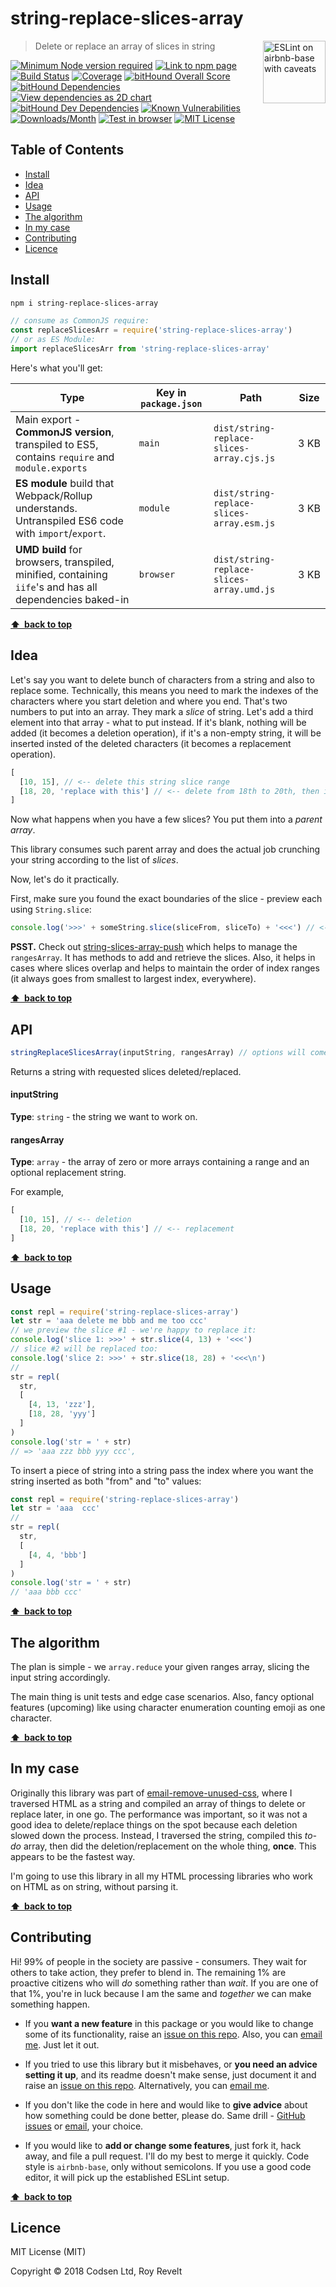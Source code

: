 # string-replace-slices-array

<a href="https://github.com/revelt/eslint-on-airbnb-base-badge" style="float: right; padding: 0 0 20px 20px;"><img src="https://cdn.rawgit.com/revelt/eslint-on-airbnb-base-badge/0c3e46c9/lint-badge.svg" alt="ESLint on airbnb-base with caveats" width="100" align="right"></a>

> Delete or replace an array of slices in string

[![Minimum Node version required][node-img]][node-url]
[![Link to npm page][npm-img]][npm-url]
[![Build Status][travis-img]][travis-url]
[![Coverage][cov-img]][cov-url]
[![bitHound Overall Score][overall-img]][overall-url]
[![bitHound Dependencies][deps-img]][deps-url]
[![View dependencies as 2D chart][deps2d-img]][deps2d-url]
[![bitHound Dev Dependencies][dev-img]][dev-url]
[![Known Vulnerabilities][vulnerabilities-img]][vulnerabilities-url]
[![Downloads/Month][downloads-img]][downloads-url]
[![Test in browser][runkit-img]][runkit-url]
[![MIT License][license-img]][license-url]

## Table of Contents

<!-- START doctoc generated TOC please keep comment here to allow auto update -->
<!-- DON'T EDIT THIS SECTION, INSTEAD RE-RUN doctoc TO UPDATE -->


- [Install](#install)
- [Idea](#idea)
- [API](#api)
- [Usage](#usage)
- [The algorithm](#the-algorithm)
- [In my case](#in-my-case)
- [Contributing](#contributing)
- [Licence](#licence)

<!-- END doctoc generated TOC please keep comment here to allow auto update -->

## Install

```bash
npm i string-replace-slices-array
```

```js
// consume as CommonJS require:
const replaceSlicesArr = require('string-replace-slices-array')
// or as ES Module:
import replaceSlicesArr from 'string-replace-slices-array'
```

Here's what you'll get:

Type            | Key in `package.json` | Path  | Size
----------------|-----------------------|-------|--------
Main export - **CommonJS version**, transpiled to ES5, contains `require` and `module.exports` | `main`                | `dist/string-replace-slices-array.cjs.js` | 3&nbsp;KB
**ES module** build that Webpack/Rollup understands. Untranspiled ES6 code with `import`/`export`. | `module`              | `dist/string-replace-slices-array.esm.js` | 3&nbsp;KB
**UMD build** for browsers, transpiled, minified, containing `iife`'s and has all dependencies baked-in | `browser`            | `dist/string-replace-slices-array.umd.js` | 3&nbsp;KB

**[⬆ &nbsp;back to top](#)**

## Idea

Let's say you want to delete bunch of characters from a string and also to replace some. Technically, this means you need to mark the indexes of the characters where you start deletion and where you end. That's two numbers to put into an array. They mark a _slice_ of string. Let's add a third element into that array - what to put instead. If it's blank, nothing will be added (it becomes a deletion operation), if it's a non-empty string, it will be inserted insted of the deleted characters (it becomes a replacement operation).

```js
[
  [10, 15], // <-- delete this string slice range
  [18, 20, 'replace with this'] // <-- delete from 18th to 20th, then insert string there
]
```

Now what happens when you have a few slices? You put them into a _parent array_.

This library consumes such parent array and does the actual job crunching your string according to the list of _slices_.

Now, let's do it practically.

First, make sure you found the exact boundaries of the slice - preview each using `String.slice`:

```js
console.log('>>>' + someString.slice(sliceFrom, sliceTo) + '<<<') // <--- make sure what you see is exactly what you want deleted/replaced or the place where it starts is exactly where you want string inserted
```

**PSST.** Check out [string-slices-array-push](https://github.com/codsen/string-slices-array-push) which helps to manage the `rangesArray`. It has methods to add and retrieve the slices. Also, it helps in cases where slices overlap and helps to maintain the order of index ranges (it always goes from smallest to largest index, everywhere).

**[⬆ &nbsp;back to top](#)**

## API

```js
stringReplaceSlicesArray(inputString, rangesArray) // options will come in later releases
```

Returns a string with requested slices deleted/replaced.

#### inputString

**Type**: `string` - the string we want to work on.

#### rangesArray

**Type**: `array` - the array of zero or more arrays containing a range and an optional replacement string.

For example,

```js
[
  [10, 15], // <-- deletion
  [18, 20, 'replace with this'] // <-- replacement
]
```

**[⬆ &nbsp;back to top](#)**

## Usage

```js
const repl = require('string-replace-slices-array')
let str = 'aaa delete me bbb and me too ccc'
// we preview the slice #1 - we're happy to replace it:
console.log('slice 1: >>>' + str.slice(4, 13) + '<<<')
// slice #2 will be replaced too:
console.log('slice 2: >>>' + str.slice(18, 28) + '<<<\n')
//
str = repl(
  str,
  [
    [4, 13, 'zzz'],
    [18, 28, 'yyy']
  ]
)
console.log('str = ' + str)
// => 'aaa zzz bbb yyy ccc',
```

To insert a piece of string into a string pass the index where you want the string inserted as both "from" and "to" values:

```js
const repl = require('string-replace-slices-array')
let str = 'aaa  ccc'
//
str = repl(
  str,
  [
    [4, 4, 'bbb']
  ]
)
console.log('str = ' + str)
// 'aaa bbb ccc'
```

**[⬆ &nbsp;back to top](#)**

## The algorithm

The plan is simple - we `array.reduce` your given ranges array, slicing the input string accordingly.

The main thing is unit tests and edge case scenarios. Also, fancy optional features (upcoming) like using character enumeration counting emoji as one character.

**[⬆ &nbsp;back to top](#)**

## In my case

Originally this library was part of [email-remove-unused-css](https://github.com/codsen/email-remove-unused-css/), where I traversed HTML as a string and compiled an array of things to delete or replace later, in one go. The performance was important, so it was not a good idea to delete/replace things on the spot because each deletion slowed down the process. Instead, I traversed the string, compiled this _to-do_ array, then did the deletion/replacement on the whole thing, **once**. This appears to be the fastest way.

I'm going to use this library in all my HTML processing libraries who work on HTML as on string, without parsing it.

**[⬆ &nbsp;back to top](#)**

## Contributing

Hi! 99% of people in the society are passive - consumers. They wait for others to take action, they prefer to blend in. The remaining 1% are proactive citizens who will _do_ something rather than _wait_. If you are one of that 1%, you're in luck because I am the same and _together_ we can make something happen.

* If you **want a new feature** in this package or you would like to change some of its functionality, raise an [issue on this repo](https://github.com/codsen/string-replace-slices-array/issues). Also, you can [email me](mailto:roy@codsen.com). Just let it out.

* If you tried to use this library but it misbehaves, or **you need an advice setting it up**, and its readme doesn't make sense, just document it and raise an [issue on this repo](https://github.com/codsen/string-replace-slices-array/issues). Alternatively, you can [email me](mailto:roy@codsen.com).

* If you don't like the code in here and would like to **give advice** about how something could be done better, please do. Same drill - [GitHub issues](https://github.com/codsen/string-replace-slices-array/issues) or [email](mailto:roy@codsen.com), your choice.

* If you would like to **add or change some features**, just fork it, hack away, and file a pull request. I'll do my best to merge it quickly. Code style is `airbnb-base`, only without semicolons. If you use a good code editor, it will pick up the established ESLint setup.

**[⬆ &nbsp;back to top](#)**

## Licence

MIT License (MIT)

Copyright © 2018 Codsen Ltd, Roy Revelt

[node-img]: https://img.shields.io/node/v/string-replace-slices-array.svg?style=flat-square&label=works%20on%20node
[node-url]: https://www.npmjs.com/package/string-replace-slices-array

[npm-img]: https://img.shields.io/npm/v/string-replace-slices-array.svg?style=flat-square&label=release
[npm-url]: https://www.npmjs.com/package/string-replace-slices-array

[travis-img]: https://img.shields.io/travis/codsen/string-replace-slices-array.svg?style=flat-square
[travis-url]: https://travis-ci.org/codsen/string-replace-slices-array

[cov-img]: https://coveralls.io/repos/github/codsen/string-replace-slices-array/badge.svg?style=flat-square?branch=master
[cov-url]: https://coveralls.io/github/codsen/string-replace-slices-array?branch=master

[overall-img]: https://img.shields.io/bithound/code/github/codsen/string-replace-slices-array.svg?style=flat-square
[overall-url]: https://www.bithound.io/github/codsen/string-replace-slices-array

[deps-img]: https://img.shields.io/bithound/dependencies/github/codsen/string-replace-slices-array.svg?style=flat-square
[deps-url]: https://www.bithound.io/github/codsen/string-replace-slices-array/master/dependencies/npm

[deps2d-img]: https://img.shields.io/badge/deps%20in%202D-see_here-08f0fd.svg?style=flat-square
[deps2d-url]: http://npm.anvaka.com/#/view/2d/string-replace-slices-array

[dev-img]: https://img.shields.io/bithound/devDependencies/github/codsen/string-replace-slices-array.svg?style=flat-square
[dev-url]: https://www.bithound.io/github/codsen/string-replace-slices-array/master/dependencies/npm

[vulnerabilities-img]: https://snyk.io/test/github/codsen/string-replace-slices-array/badge.svg?style=flat-square
[vulnerabilities-url]: https://snyk.io/test/github/codsen/string-replace-slices-array

[downloads-img]: https://img.shields.io/npm/dm/string-replace-slices-array.svg?style=flat-square
[downloads-url]: https://npmcharts.com/compare/string-replace-slices-array

[runkit-img]: https://img.shields.io/badge/runkit-test_in_browser-a853ff.svg?style=flat-square
[runkit-url]: https://npm.runkit.com/string-replace-slices-array

[license-img]: https://img.shields.io/npm/l/string-replace-slices-array.svg?style=flat-square
[license-url]: https://github.com/codsen/string-replace-slices-array/blob/master/license.md
